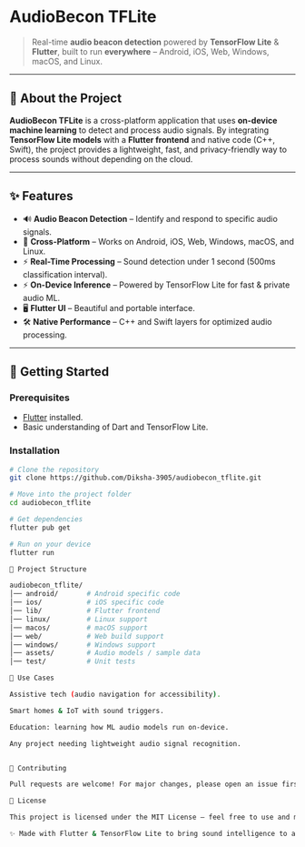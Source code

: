 # AudioBecon TFLite

> Real-time **audio beacon detection** powered by **TensorFlow Lite** & **Flutter**, built to run **everywhere** – Android, iOS, Web, Windows, macOS, and Linux.

---

## 🌟 About the Project
**AudioBecon TFLite** is a cross-platform application that uses **on-device machine learning** to detect and process audio signals. By integrating **TensorFlow Lite models** with a **Flutter frontend** and native code (C++, Swift), the project provides a lightweight, fast, and privacy-friendly way to process sounds without depending on the cloud.

---

## ✨ Features
- 🔊 **Audio Beacon Detection** – Identify and respond to specific audio signals.
- 📱 **Cross-Platform** – Works on Android, iOS, Web, Windows, macOS, and Linux.
- ⚡ **Real-Time Processing** – Sound detection under 1 second (500ms classification interval).
- ⚡ **On-Device Inference** – Powered by TensorFlow Lite for fast & private audio ML.
- 🖥️ **Flutter UI** – Beautiful and portable interface.
- 🛠️ **Native Performance** – C++ and Swift layers for optimized audio processing.

---

## 🚀 Getting Started

### Prerequisites
- [Flutter](https://flutter.dev/docs/get-started/install) installed.
- Basic understanding of Dart and TensorFlow Lite.

### Installation
```bash
# Clone the repository
git clone https://github.com/Diksha-3905/audiobecon_tflite.git

# Move into the project folder
cd audiobecon_tflite

# Get dependencies
flutter pub get

# Run on your device
flutter run

📂 Project Structure

audiobecon_tflite/
│── android/       # Android specific code
│── ios/           # iOS specific code
│── lib/           # Flutter frontend
│── linux/         # Linux support
│── macos/         # macOS support
│── web/           # Web build support
│── windows/       # Windows support
│── assets/        # Audio models / sample data
│── test/          # Unit tests

🎯 Use Cases

Assistive tech (audio navigation for accessibility).

Smart homes & IoT with sound triggers.

Education: learning how ML audio models run on-device.

Any project needing lightweight audio signal recognition.


🤝 Contributing

Pull requests are welcome! For major changes, please open an issue first to discuss what you’d like to improve.

📜 License

This project is licensed under the MIT License – feel free to use and modify.

✨ Made with Flutter & TensorFlow Lite to bring sound intelligence to all devices.
